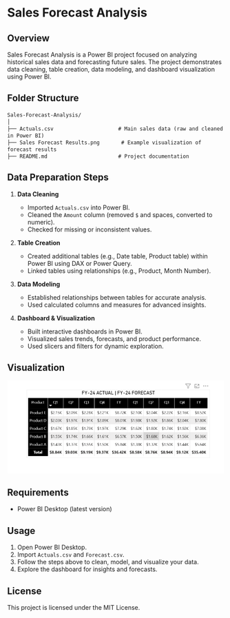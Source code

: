 # Sales Forecast Analysis

## Overview

Sales Forecast Analysis is a Power BI project focused on analyzing historical sales data and forecasting future sales. The project demonstrates data cleaning, table creation, data modeling, and dashboard visualization using Power BI.

## Folder Structure

```
Sales-Forecast-Analysis/
│
├── Actuals.csv                     # Main sales data (raw and cleaned in Power BI)
├── Sales Forecast Results.png       # Example visualization of forecast results
├── README.md                       # Project documentation
```

## Data Preparation Steps

1. **Data Cleaning**
   - Imported `Actuals.csv` into Power BI.
   - Cleaned the `Amount` column (removed `$` and spaces, converted to numeric).
   - Checked for missing or inconsistent values.

2. **Table Creation**
   - Created additional tables (e.g., Date table, Product table) within Power BI using DAX or Power Query.
   - Linked tables using relationships (e.g., Product, Month Number).

3. **Data Modeling**
   - Established relationships between tables for accurate analysis.
   - Used calculated columns and measures for advanced insights.

4. **Dashboard & Visualization**
   - Built interactive dashboards in Power BI.
   - Visualized sales trends, forecasts, and product performance.
   - Used slicers and filters for dynamic exploration.

## Visualization

<!-- Add your image below -->
![Sales Forecast Results](Sales%20Forecast%20Results.png)

## Requirements

- Power BI Desktop (latest version)

## Usage

1. Open Power BI Desktop.
2. Import `Actuals.csv` and `Forecast.csv`.
3. Follow the steps above to clean, model, and visualize your data.
4. Explore the dashboard for insights and forecasts.

## License

This project is licensed under the MIT License.
